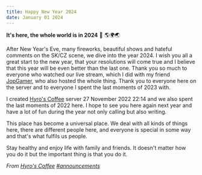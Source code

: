 ```yaml
---
title: Happy New Year 2024
date: January 01 2024
---
```


**It's here, the whole world is in 2024** 🎉 🌎🌍🌏

After New Year's Eve, many fireworks, beautiful shows and hateful comments on the SK/CZ scene, we dive into the year 2024. I wish you all a great start to the new year, that your resolutions will come true and I believe that this year will be even better than the last one. Thank you so much to everyone who watched our live stream, which I did with my friend [JopGamer](https://github.com/JopGamer), who also hosted the whole thing. Thank you to everyone here on the server and to everyone I spent the last moments of 2023 with.

I created [Hyro's Coffee](https://s.xhyrom.dev/discord) server 27 November 2022 22:14 and we also spent the last moments of 2022 here. I hope to see you here again next year and have a lot of fun during the year not only calling but also writing.

This place has become a universal place. We deal with all kinds of things here, there are different people here, and everyone is special in some way and that's what fulfils us people.

Stay healthy and enjoy life with family and friends. It doesn't matter how you do it but the important thing is that you do it.

*From [Hyro's Coffee](https://s.xhyrom.dev/discord) [#announcements](https://discord.com/channels/1046534628577640528/1058093599033671840/1191335010976944218)*